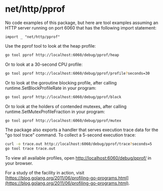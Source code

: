 # net/http/pprof

No code examples of this package, but here are tool examples assuming an HTTP server running on port 6060 that has the following import statement:

```
import _ "net/http/pprof"
```

Use the pprof tool to look at the heap profile:

```bash
go tool pprof http://localhost:6060/debug/pprof/heap
```

Or to look at a 30-second CPU profile:

```bash
go tool pprof http://localhost:6060/debug/pprof/profile?seconds=30
```

Or to look at the goroutine blocking profile, after calling runtime.SetBlockProfileRate in your program:

```bash
go tool pprof http://localhost:6060/debug/pprof/block
```

Or to look at the holders of contended mutexes, after calling runtime.SetMutexProfileFraction in your program:

```bash
go tool pprof http://localhost:6060/debug/pprof/mutex
```

The package also exports a handler that serves execution trace data for the "go tool trace" command. To collect a 5-second execution trace:

```bash
curl -o trace.out http://localhost:6060/debug/pprof/trace?seconds=5
go tool trace trace.out
```

To view all available profiles, open [http://localhost:6060/debug/pprof/](http://localhost:6060/debug/pprof/) in your browser.

For a study of the facility in action, visit [https://blog.golang.org/2011/06/profiling-go-programs.html](https://blog.golang.org/2011/06/profiling-go-programs.html).
